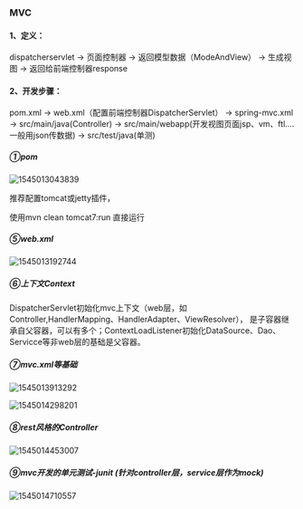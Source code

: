 ### MVC

#### 1、定义：

dispatcherservlet -> 页面控制器 -> 返回模型数据（ModeAndView） ->  生成视图 -> 返回给前端控制器response

#### 2、开发步骤：

pom.xml  ->  web.xml（配置前端控制器DispatcherServlet） -> spring-mvc.xml -> src/main/java(Controller) -> src/main/webapp(开发视图页面jsp、vm、ftl....一般用json传数据) -> src/test/java(单测)

 ##### ①pom

![1545013043839](C:\Users\guoming.zhang\AppData\Roaming\Typora\typora-user-images\1545013043839.png)

推荐配置tomcat或jetty插件，

使用mvn clean tomcat7:run 直接运行

##### ⑤web.xml

![1545013192744](C:\Users\guoming.zhang\AppData\Roaming\Typora\typora-user-images\1545013192744.png)

##### ⑥上下文Context

DispatcherServlet初始化mvc上下文（web层，如Controller,HandlerMapping、HandlerAdapter、ViewResolver）， 是子容器继承自父容器，可以有多个；ContextLoadListener初始化DataSource、Dao、Servicce等非web层的基础是父容器。

##### ⑦mvc.xml等基础

![1545013913292](C:\Users\guoming.zhang\AppData\Roaming\Typora\typora-user-images\1545013913292.png)

![1545014298201](C:\Users\guoming.zhang\AppData\Roaming\Typora\typora-user-images\1545014298201.png)

##### ⑧rest风格的Controller

![1545014453007](C:\Users\guoming.zhang\AppData\Roaming\Typora\typora-user-images\1545014453007.png)

##### ⑨mvc开发的单元测试-junit (针对controller层，service层作为mock)

![1545014710557](C:\Users\guoming.zhang\AppData\Roaming\Typora\typora-user-images\1545014710557.png)

##### 



